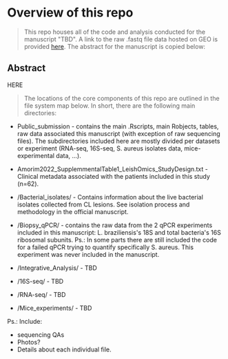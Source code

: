# Overview of this repo

> This repo houses all of the code and analysis conducted for the manuscript "TBD". A link to the raw .fastq file data hosted on GEO is provided [here](LINKHERE). The abstract for the manuscript is copied below:

## Abstract
HERE


> The locations of the core components of this repo are outlined in the file system map below. In short, there are the following main directories:

 - Public_submission - contains the main .Rscripts, main Robjects, tables, raw data associated this manuscript (with exception of raw sequencing files). The subdirectories included here are mostly divided per datasets or experiment (RNA-seq, 16S-seq, S. aureus isolates data, mice-experimental data, ...).

 - Amorim2022_SupplemmentalTable1_LeishOmics_StudyDesign.txt - Clinical metadata associated with the patients included in this study (n=62).
 - /Bacterial_isolates/ - Contains information about the live bacterial isolates collected from CL lesions. See isolation process and methodology in the official manuscript.
 - /Biopsy_qPCR/ - contains the raw data from the 2 qPCR experiments included in this manuscript: L. braziliensis's 18S and total bacteria's 16S ribosomal subunits. Ps.: In some parts there are still included the code for a failed qPCR trying to quantify specifically S. aureus. This experiment was never included in the manuscript.
 - /Integrative_Analysis/ - TBD
 - /16S-seq/ - TBD
 - /RNA-seq/ - TBD
 - /Mice_experiments/ - TBD


Ps.: Include:
- sequencing QAs
- Photos?
- Details about each individual file.



```